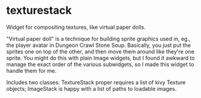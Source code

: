 texturestack
============
Widget for compositing textures, like virtual paper dolls.

"Virtual paper doll" is a technique for building sprite graphics used in, eg., the player avatar in Dungeon Crawl Stone Soup. Basically, you just put the sprites one on top of the other, and then move them around like they're one sprite. You might do this with plain Image widgets, but I found it awkward to manage the exact order of the various subwidgets, so I made this widget to handle them for me.

Includes two classes: TextureStack proper requires a list of kivy Texture objects; ImageStack is happy with a list of paths to loadable images.
